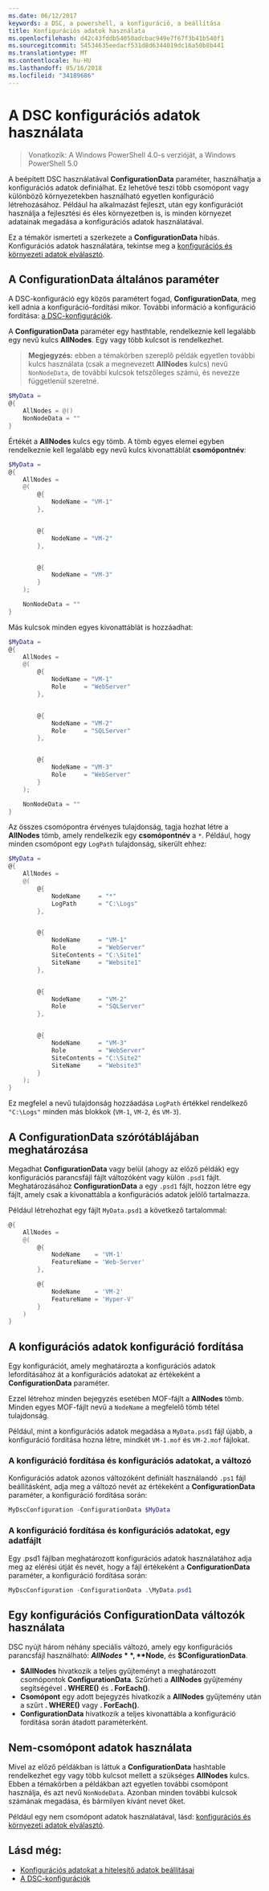 ```yaml
---
ms.date: 06/12/2017
keywords: a DSC, a powershell, a konfiguráció, a beállítása
title: Konfigurációs adatok használata
ms.openlocfilehash: d42c43fddb54050adcbac949e7f67f3b41b540f1
ms.sourcegitcommit: 54534635eedacf531d8d6344019dc16a50b8b441
ms.translationtype: MT
ms.contentlocale: hu-HU
ms.lasthandoff: 05/16/2018
ms.locfileid: "34189686"
---
```

# <a name="using-configuration-data-in-dsc"></a>A DSC konfigurációs adatok használata

>Vonatkozik: A Windows PowerShell 4.0-s verzióját, a Windows PowerShell 5.0

A beépített DSC használatával **ConfigurationData** paraméter, használhatja a konfigurációs adatok definiálhat.
Ez lehetővé teszi több csomópont vagy különböző környezetekben használható egyetlen konfiguráció létrehozásához.
Például ha alkalmazást fejleszt, után egy konfigurációt használja a fejlesztési és éles környezetben is, is minden környezet adatainak megadása a konfigurációs adatok használatával.

Ez a témakör ismerteti a szerkezete a **ConfigurationData** hibás.
Konfigurációs adatok használatára, tekintse meg a [konfigurációs és környezeti adatok elválasztó](separatingEnvData.md).

## <a name="the-configurationdata-common-parameter"></a>A ConfigurationData általános paraméter

A DSC-konfiguráció egy közös paramétert fogad, **ConfigurationData**, meg kell adnia a konfiguráció-fordítási mikor.
További információ a konfiguráció fordítása: [a DSC-konfigurációk](configurations.md).

A **ConfigurationData** paraméter egy hasthtable, rendelkeznie kell legalább egy nevű kulcs **AllNodes**.
Egy vagy több kulcsot is rendelkezhet.

>**Megjegyzés:** ebben a témakörben szereplő példák egyetlen további kulcs használata (csak a megnevezett **AllNodes** kulcs) nevű `NonNodeData`, de további kulcsok tetszőleges számú, és nevezze függetlenül szeretné.

```powershell
$MyData =
@{
    AllNodes = @()
    NonNodeData = ""
}
```

Értékét a **AllNodes** kulcs egy tömb. A tömb egyes elemei egyben rendelkeznie kell legalább egy nevű kulcs kivonattáblát **csomópontnév**:

```powershell
$MyData =
@{
    AllNodes =
    @(
        @{
            NodeName = "VM-1"
        },


        @{
            NodeName = "VM-2"
        },


        @{
            NodeName = "VM-3"
        }
    );

    NonNodeData = ""
}
```

Más kulcsok minden egyes kivonattáblát is hozzáadhat:

```powershell
$MyData =
@{
    AllNodes =
    @(
        @{
            NodeName = "VM-1"
            Role     = "WebServer"
        },


        @{
            NodeName = "VM-2"
            Role     = "SQLServer"
        },


        @{
            NodeName = "VM-3"
            Role     = "WebServer"
        }
    );

    NonNodeData = ""
}
```

Az összes csomópontra érvényes tulajdonság, tagja hozhat létre a **AllNodes** tömb, amely rendelkezik egy **csomópontnév** a `*`.
Például, hogy minden csomópont egy `LogPath` tulajdonság, sikerült ehhez:

```powershell
$MyData =
@{
    AllNodes =
    @(
        @{
            NodeName     = "*"
            LogPath      = "C:\Logs"
        },


        @{
            NodeName     = "VM-1"
            Role         = "WebServer"
            SiteContents = "C:\Site1"
            SiteName     = "Website1"
        },


        @{
            NodeName     = "VM-2"
            Role         = "SQLServer"
        },


        @{
            NodeName     = "VM-3"
            Role         = "WebServer"
            SiteContents = "C:\Site2"
            SiteName     = "Website3"
        }
    );
}
```

Ez megfelel a nevű tulajdonság hozzáadása `LogPath` értékkel rendelkező `"C:\Logs"` minden más blokkok (`VM-1`, `VM-2`, és `VM-3`).

## <a name="defining-the-configurationdata-hashtable"></a>A ConfigurationData szórótáblájában meghatározása

Megadhat **ConfigurationData** vagy belül (ahogy az előző példák) egy konfigurációs parancsfájl fájlt változóként vagy külön `.psd1` fájlt.
Meghatározásához **ConfigurationData** a egy `.psd1` fájlt, hozzon létre egy fájlt, amely csak a kivonattábla a konfigurációs adatok jelölő tartalmazza.

Például létrehozhat egy fájlt `MyData.psd1` a következő tartalommal:

```powershell
@{
    AllNodes =
    @(
        @{
            NodeName    = 'VM-1'
            FeatureName = 'Web-Server'
        },

        @{
            NodeName    = 'VM-2'
            FeatureName = 'Hyper-V'
        }
    )
}
```

## <a name="compiling-a-configuration-with-configuration-data"></a>A konfigurációs adatok konfiguráció fordítása

Egy konfigurációt, amely meghatározta a konfigurációs adatok lefordításához át a konfigurációs adatokat az értékeként a **ConfigurationData** paraméter.

Ezzel létrehoz minden bejegyzés esetében MOF-fájlt a **AllNodes** tömb.
Minden egyes MOF-fájlt nevű a `NodeName` a megfelelő tömb tétel tulajdonság.

Például, mint a konfigurációs adatok megadása a `MyData.psd1` fájl újabb, a konfiguráció fordítása hozna létre, mindkét `VM-1.mof` és `VM-2.mof` fájlokat.

### <a name="compiling-a-configuration-with-configuration-data-using-a-variable"></a>A konfiguráció fordítása és konfigurációs adatokat, a változó

Konfigurációs adatok azonos változóként definiált használandó `.ps1` fájl beállításként, adja meg a változó nevét az értékeként a **ConfigurationData** paraméter, a konfiguráció fordítása során:

```powershell
MyDscConfiguration -ConfigurationData $MyData
```

### <a name="compiling-a-configuration-with-configuration-data-using-a-data-file"></a>A konfiguráció fordítása és konfigurációs adatokat, egy adatfájlt

Egy .psd1 fájlban meghatározott konfigurációs adatok használatához adja meg az elérési útját és nevét, hogy a fájl értékeként a **ConfigurationData** paraméter, a konfiguráció fordítása során:

```powershell
MyDscConfiguration -ConfigurationData .\MyData.psd1
```

## <a name="using-configurationdata-variables-in-a-configuration"></a>Egy konfigurációs ConfigurationData változók használata

DSC nyújt három néhány speciális változó, amely egy konfigurációs parancsfájl használható: **$AllNodes**, **$Node**, és **$ConfigurationData**.

- **$AllNodes** hivatkozik a teljes gyűjteményt a meghatározott csomópontok **ConfigurationData**. Szűrheti a **AllNodes** gyűjtemény segítségével **. WHERE()** és **. ForEach()**.
- **Csomópont** egy adott bejegyzés hivatkozik a **AllNodes** gyűjtemény után a szűrt **. WHERE()** vagy **. ForEach()**.
- **ConfigurationData** hivatkozik a teljes kivonattábla a konfiguráció fordítása során átadott paraméterként.

## <a name="using-non-node-data"></a>Nem-csomópont adatok használata

Mivel az előző példákban is láttuk a **ConfigurationData** hashtable rendelkezhet egy vagy több kulcsot mellett a szükséges **AllNodes** kulcs.
Ebben a témakörben a példákban azt egyetlen további csomópont használja, és azt nevű `NonNodeData`.
Azonban minden további kulcsok számának megadása, és bármilyen kívánt nevet őket.

Például egy nem csomópont adatok használatával, lásd: [konfigurációs és környezeti adatok elválasztó](separatingEnvData.md).

## <a name="see-also"></a>Lásd még:
- [Konfigurációs adatokat a hitelesítő adatok beállításai](configDataCredentials.md)
- [A DSC-konfigurációk](configurations.md)
